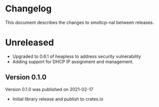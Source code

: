 # Changelog

This document describes the changes to smoltcp-nal between releases.

# Unreleased
* Upgraded to 0.6.1 of heapless to address security vulnerability
* Adding support for DHCP IP assignment and management.

## Version 0.1.0
Version 0.1.0 was published on 2021-02-17

* Initial library release and publish to crates.io

